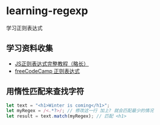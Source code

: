 # learning-regexp

学习正则表达式

## 学习资料收集

* [JS正则表达式完整教程（略长）](https://juejin.cn/post/6844903487155732494)
* [freeCodeCamp 正则表达式](https://chinese.freecodecamp.org/learn/javascript-algorithms-and-data-structures/#regular-expressions)

## 用惰性匹配来查找字符

```js
let text = "<h1>Winter is coming</h1>";
let myRegex = /<.*?>/; // 修改这一行 加上? 就会匹配最少的情况
let result = text.match(myRegex); // 匹配 <h1>

```
